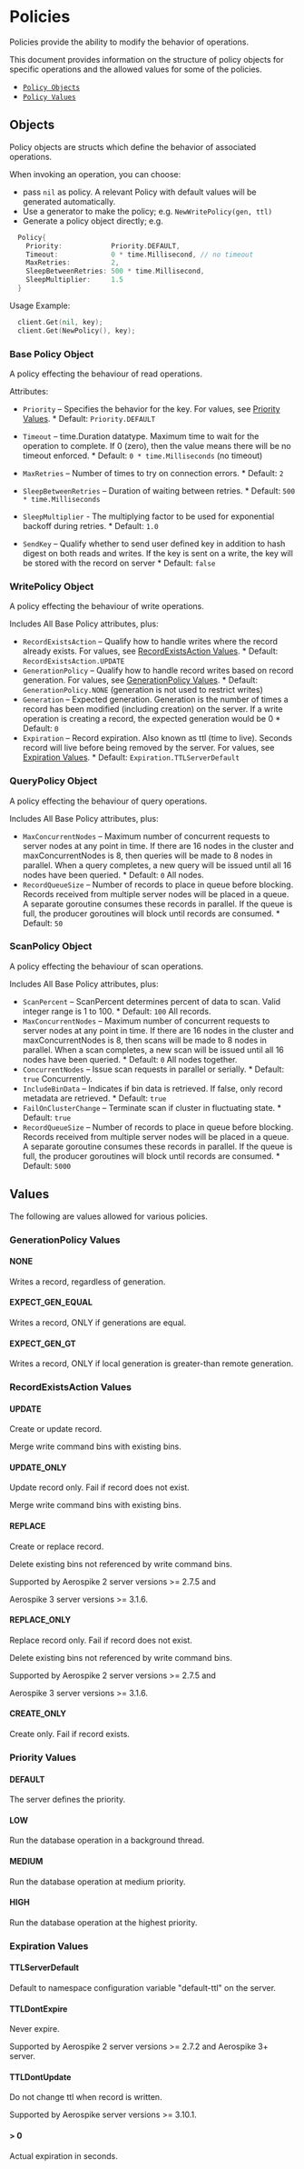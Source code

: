 # Policies

Policies provide the ability to modify the behavior of operations.

This document provides information on the structure of policy objects for specific
operations and the allowed values for some of the policies.

- [`Policy Objects`](#Objects)
- [`Policy Values`](#Values)


<a name="Objects"></a>
## Objects

Policy objects are structs which define the behavior of associated operations.

When invoking an operation, you can choose:
- pass `nil` as policy. A relevant Policy with default values will be generated automatically.
- Use a generator to make the policy; e.g. `NewWritePolicy(gen, ttl)`
- Generate a policy object directly; e.g.
```go
  Policy{
    Priority:            Priority.DEFAULT,
    Timeout:             0 * time.Millisecond, // no timeout
    MaxRetries:          2,
    SleepBetweenRetries: 500 * time.Millisecond,
    SleepMultiplier:     1.5
  }
```

Usage Example:

```go
  client.Get(nil, key);
  client.Get(NewPolicy(), key);
```

<!--
################################################################################
BasePolicy
################################################################################
-->
<a name="BasePolicy"></a>

### Base Policy Object

A policy effecting the behaviour of read operations.

Attributes:

- `Priority`                – Specifies the behavior for the key.
                            For values, see [Priority Values](policies.md#priority).
                            * Default: `Priority.DEFAULT`
- `Timeout`                 – time.Duration datatype. Maximum time to wait for
                            the operation to complete. If 0 (zero), then the value
                            means there will be no timeout enforced.
                            * Default: `0 * time.Milliseconds` (no timeout)
- `MaxRetries`              – Number of times to try on connection errors.
                            * Default: `2`
- `SleepBetweenRetries`     – Duration of waiting between retries.
                            * Default: `500 * time.Milliseconds`
- `SleepMultiplier`         - The multiplying factor to be used for exponential
                            backoff during retries.
                            * Default: `1.0`

- `SendKey`                 – Qualify whether to send user defined key in addition to hash digest on both reads and writes.
                            If the key is sent on a write, the key will be stored with the record on server
                            * Default: `false`

<!--
################################################################################
WritePolicy
################################################################################
-->
<a name="WritePolicy"></a>

### WritePolicy Object

A policy effecting the behaviour of write operations.

Includes All Base Policy attributes, plus:

- `RecordExistsAction`     – Qualify how to handle writes where the record already exists.
                           For values, see [RecordExistsAction Values](policies.md#exists).
                           * Default: `RecordExistsAction.UPDATE`
- `GenerationPolicy`       – Qualify how to handle record writes based on record generation.
                           For values, see [GenerationPolicy Values](policies.md#gen).
                           * Default: `GenerationPolicy.NONE` (generation is not used to restrict writes)
- `Generation`             – Expected generation. Generation is the number of times a record has been modified
                           (including creation) on the server. If a write operation is creating a record,
                           the expected generation would be 0
                           * Default: `0`
- `Expiration`             – Record expiration. Also known as ttl (time to live). Seconds record will live before being removed by the server.
                           For values, see [Expiration Values](policies.md#expiration).
                           * Default: `Expiration.TTLServerDefault`


<!--
################################################################################
QueryPolicy
################################################################################
-->
<a name="QueryPolicy"></a>

### QueryPolicy Object

A policy effecting the behaviour of query operations.

Includes All Base Policy attributes, plus:

- `MaxConcurrentNodes`    –  Maximum number of concurrent requests to server nodes at any point in time. If there are 16 nodes in the cluster and maxConcurrentNodes is 8, then queries will be made to 8 nodes in parallel. When a query completes, a new query will be issued until all 16 nodes have been queried.
                           * Default: `0` All nodes.
- `RecordQueueSize`       – Number of records to place in queue before blocking.
  Records received from multiple server nodes will be placed in a queue. A separate goroutine consumes these records in parallel. If the queue is full, the producer goroutines will block until records are consumed.
                           * Default: `50`

<!--
################################################################################
ScanPolicy
################################################################################
-->
<a name="ScanPolicy"></a>

### ScanPolicy Object

A policy effecting the behaviour of scan operations.

Includes All Base Policy attributes, plus:

- `ScanPercent`           –  ScanPercent determines percent of data to scan. Valid integer range is 1 to 100.
                           * Default: `100` All records.
- `MaxConcurrentNodes`    –  Maximum number of concurrent requests to server nodes at any point in time. If there are 16 nodes in the cluster and maxConcurrentNodes is 8, then scans will be made to 8 nodes in parallel. When a scan completes, a new scan will be issued until all 16 nodes have been queried.
                           * Default: `0` All nodes together.
- `ConcurrentNodes`       –  Issue scan requests in parallel or serially.
                           * Default: `true` Concurrently.
- `IncludeBinData`        – Indicates if bin data is retrieved. If false, only record metadata are retrieved.
                           * Default: `true`
- `FailOnClusterChange`   – Terminate scan if cluster in fluctuating state.
                           * Default: `true`
- `RecordQueueSize`       – Number of records to place in queue before blocking. Records received from multiple server nodes will be placed in a queue. A separate goroutine consumes these records in parallel. If the queue is full, the producer goroutines will block until records are consumed.
                           * Default: `5000`

<a name="Values"></a>
## Values

The following are values allowed for various policies.

<!--
################################################################################
gen
################################################################################
-->
<a name="gen"></a>

### GenerationPolicy Values

#### NONE

Writes a record, regardless of generation.

#### EXPECT_GEN_EQUAL

Writes a record, ONLY if generations are equal.

#### EXPECT_GEN_GT

Writes a record, ONLY if local generation is greater-than remote generation.

<!--
################################################################################
exists
################################################################################
-->
<a name="exists"></a>

### RecordExistsAction Values

#### UPDATE
  Create or update record.

  Merge write command bins with existing bins.

#### UPDATE_ONLY
  Update record only. Fail if record does not exist.

  Merge write command bins with existing bins.

#### REPLACE
  Create or replace record.

  Delete existing bins not referenced by write command bins.

  Supported by Aerospike 2 server versions >= 2.7.5 and

  Aerospike 3 server versions >= 3.1.6.

#### REPLACE_ONLY
  Replace record only. Fail if record does not exist.

  Delete existing bins not referenced by write command bins.

  Supported by Aerospike 2 server versions >= 2.7.5 and

  Aerospike 3 server versions >= 3.1.6.

#### CREATE_ONLY
  Create only.  Fail if record exists.


<!--
################################################################################
priority
################################################################################
-->
<a name="priority"></a>

### Priority Values

#### DEFAULT
  The server defines the priority.

#### LOW
  Run the database operation in a background thread.

#### MEDIUM
  Run the database operation at medium priority.

#### HIGH
  Run the database operation at the highest priority.

<!--
################################################################################
expiration
################################################################################
-->
<a name="expiration"></a>

### Expiration Values

#### TTLServerDefault
  Default to namespace configuration variable "default-ttl" on the server.

#### TTLDontExpire
  Never expire.

  Supported by Aerospike 2 server versions >= 2.7.2 and Aerospike 3+ server.

#### TTLDontUpdate
  Do not change ttl when record is written.

  Supported by Aerospike server versions >= 3.10.1.

####  > 0
  Actual expiration in seconds.
